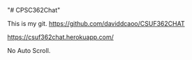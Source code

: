 "# CPSC362Chat"

This is my git. https://github.com/daviddcaoo/CSUF362CHAT

https://csuf362chat.herokuapp.com/

No Auto Scroll.
